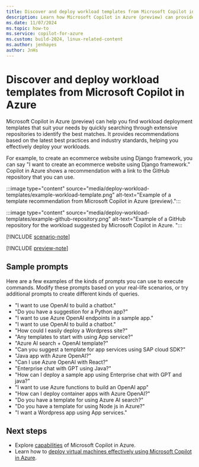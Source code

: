 ```yaml
---
title: Discover and deploy workload templates from Microsoft Copilot in Azure
description: Learn how Microsoft Copilot in Azure (preview) can provide workload templates for your scenario.
ms.date: 11/07/2024
ms.topic: how-to
ms.service: copilot-for-azure
ms.custom: build-2024, linux-related-content
ms.author: jenhayes
author: JnHs
---
```


# Discover and deploy workload templates from Microsoft Copilot in Azure

Microsoft Copilot in Azure (preview) can help you find workload deployment templates that suit your needs by quickly searching through extensive repositories to identify the best matches. It provides recommendations based on the latest best practices and industry standards, helping you effectively deploy your workloads.

For example, to create an ecommerce website using Django framework, you can say "I want to create an ecommerce website using Django framework." Copilot in Azure shows a recommendation with a link to the GitHub repository that you can use.

:::image type="content" source="media/deploy-workload-templates/example-workload-template.png" alt-text="Example of a template recommendation from Microsoft Copilot in Azure (preview).":::

:::image type="content" source="media/deploy-workload-templates/example-github-repository.png" alt-text="Example of a GitHub repository for the workload suggested by Microsoft Copilot in Azure. ":::

[!INCLUDE [scenario-note](includes/scenario-note.md)]

[!INCLUDE [preview-note](includes/preview-note.md)]

## Sample prompts

Here are a few examples of the kinds of prompts you can use to execute commands. Modify these prompts based on your real-life scenarios, or try additional prompts to create different kinds of queries.


- "I want to use OpenAI to build a chatbot."
- "Do you have a suggestion for a Python app?"
- "I want to use Azure OpenAI endpoints in a sample app."
- "I want to use OpenAI to build a chatbot."
- "How could I easily deploy a Wordpress site?"
- "Any templates to start with using App service?"
- "Azure AI search + OpenAI template?"
- "Can you suggest a template for app services using SAP cloud SDK?"
- "Java app with Azure OpenAI?"
- "Can I use Azure OpenAI with React?"
- "Enterprise chat with GPT using Java?"
- "How can I deploy a sample app using Enterprise chat with GPT and java?"
- "I want to use Azure functions to build an OpenAI app"
- "How can I deploy container apps with Azure OpenAI?"
- "Do you have a template for using Azure AI search?"
- "Do you have a template for using Node js in Azure?"
- "I want a Wordpress app using App services."

## Next steps

- Explore [capabilities](capabilities.md) of Microsoft Copilot in Azure.
- Learn how to [deploy virtual machines effectively using Microsoft Copilot in Azure](deploy-vms-effectively.md).
